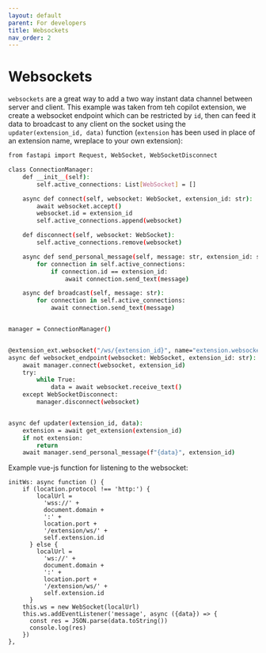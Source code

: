 ```yaml
---
layout: default
parent: For developers
title: Websockets
nav_order: 2
---
```



Websockets
=================

`websockets` are a great way to add a two way instant data channel between server and client. This example was taken from teh copilot extension, we create a websocket endpoint which can be restricted by `id`, then can feed it data to broadcast to any client on the socket using the `updater(extension_id, data)` function (`extension` has been used in place of an extension name, wreplace to your own extension):


```sh
from fastapi import Request, WebSocket, WebSocketDisconnect

class ConnectionManager:
    def __init__(self):
        self.active_connections: List[WebSocket] = []

    async def connect(self, websocket: WebSocket, extension_id: str):
        await websocket.accept()
        websocket.id = extension_id
        self.active_connections.append(websocket)

    def disconnect(self, websocket: WebSocket):
        self.active_connections.remove(websocket)

    async def send_personal_message(self, message: str, extension_id: str):
        for connection in self.active_connections:
            if connection.id == extension_id:
                await connection.send_text(message)

    async def broadcast(self, message: str):
        for connection in self.active_connections:
            await connection.send_text(message)


manager = ConnectionManager()


@extension_ext.websocket("/ws/{extension_id}", name="extension.websocket_by_id")
async def websocket_endpoint(websocket: WebSocket, extension_id: str):
    await manager.connect(websocket, extension_id)
    try:
        while True:
            data = await websocket.receive_text()
    except WebSocketDisconnect:
        manager.disconnect(websocket)


async def updater(extension_id, data):
    extension = await get_extension(extension_id)
    if not extension:
        return
    await manager.send_personal_message(f"{data}", extension_id)
```

Example vue-js function for listening to the websocket:

```
initWs: async function () {
    if (location.protocol !== 'http:') {
        localUrl =
          'wss://' +
          document.domain +
          ':' +
          location.port +
          '/extension/ws/' +
          self.extension.id
      } else {
        localUrl =
          'ws://' +
          document.domain +
          ':' +
          location.port +
          '/extension/ws/' +
          self.extension.id
      }
    this.ws = new WebSocket(localUrl)
    this.ws.addEventListener('message', async ({data}) => {
      const res = JSON.parse(data.toString())
      console.log(res)
    })
},
```
